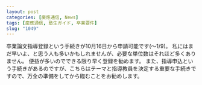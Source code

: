 ```yaml
---
layout: post
categories: [慶應通信, News]
tags: [慶應通信, 塾生ガイド, 卒業要件]
slug: "1049"
---
```

卒業論文指導登録という手続きが10月16日から申請可能です(〜1/9)。
私にはまだ早いよ、と思う人も多いかもしれませんが、必要な単位数はそれほど多くありません。
便益が多いのでできる限り早く登録を勧めます。
また、指導申込という手続きがあるのですが、こちらはテーマと指導教員を決定する重要な手続きですので、万全の準備をしてから臨むことをお勧めします。
